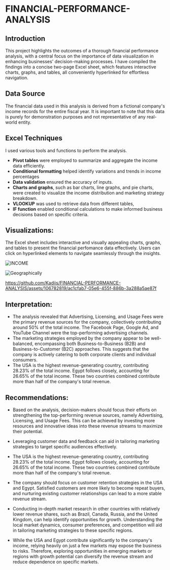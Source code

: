 # FINANCIAL-PERFORMANCE-ANALYSIS
## Introduction
This project highlights the outcomes of a thorough financial performance analysis, with a central focus on the importance of data visualization in enhancing businesses' decision-making processes. 
I have compiled the findings into a concise two-page Excel sheet, which features interactive charts, graphs, and tables, all conveniently hyperlinked for effortless navigation.
## Data Source
The financial data used in this analysis is derived from a fictional company's income records for the entire fiscal year. 
It is important to note that this data is purely for demonstration purposes and not representative of any real-world entity.
## Excel Techniques
I used various tools and functions to perform the analysis. 
- **Pivot tables** were employed to summarize and aggregate the income data efficiently. 
- **Conditional formatting** helped identify variations and trends in income percentages 
- **Data validation** ensured the accuracy of inputs. 
- **Charts and graphs**, such as bar charts, line graphs, and pie charts, were created to visualize the income distribution and marketing strategy breakdown. 
- **VLOOKUP** was used to retrieve data from different tables, 
- **IF function** enabled conditional calculations to make informed business decisions based on specific criteria. 
## Visualizations:
The Excel sheet includes interactive and visually appealing charts, graphs, and tables to present the financial perfomance data effectively. Users can click on hyperlinked elements to navigate seamlessly through the insights.

![INCOME](https://github.com/Kadiis/FINANCIAL-PERFORMANCE-ANALYSIS/assets/106782819/5fc61f55-0a61-462e-b06e-f7e00bb0f7b7)

![Geographically](https://github.com/Kadiis/FINANCIAL-PERFORMANCE-ANALYSIS/assets/106782819/efd10e06-fb45-4780-890d-07ac0daf8f8d)




https://github.com/Kadiis/FINANCIAL-PERFORMANCE-ANALYSIS/assets/106782819/ac1cfab7-05e6-455f-886b-3a288a5ae87f

## Interpretation:
- The analysis revealed that Advertising, Licensing, and Usage Fees were the primary revenue sources for the company, collectively contributing around 50% of the total income. The Facebook Page, Google Ad, and YouTube Channel were the top-performing advertising channels.
- The marketing strategies employed by the company appear to be well-balanced, encompassing both Business-to-Business (B2B) and Business-to-Customer (B2C) approaches. This suggests that the company is actively catering to both corporate clients and individual consumers.
- The USA is the highest revenue-generating country, contributing 28.23% of the total income. Egypt follows closely, accounting for 26.65% of the total income. These two countries combined contribute more than half of the company's total revenue.
  
## Recommendations:
- Based on the analysis, decision-makers should focus their efforts on strengthening the top-performing revenue sources, namely Advertising, Licensing, and Usage Fees. This can be achieved by investing more resources and innovative ideas into these revenue streams to maximize their potential.

- Leveraging customer data and feedback can aid in tailoring marketing strategies to target specific audiences effectively.
  
- The USA is the highest revenue-generating country, contributing 28.23% of the total income. Egypt follows closely, accounting for 26.65% of the total income. These two countries combined contribute more than half of the company's total revenue.
  
- The company should focus on customer retention strategies in the USA and Egypt. Satisfied customers are more likely to become repeat buyers, and nurturing existing customer relationships can lead to a more stable revenue stream.
  
- Conducting in-depth market research in other countries with relatively lower revenue shares, such as Brazil, Canada, Russia, and the United Kingdom, can help identify opportunities for growth. Understanding the local market dynamics, consumer preferences, and competition will aid in tailoring marketing strategies to these specific regions.

- While the USA and Egypt contribute significantly to the company's income, relying heavily on just a few markets may expose the business to risks. Therefore, exploring opportunities in emerging markets or regions with growth potential can diversify the revenue stream and reduce dependence on specific markets.





